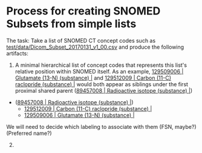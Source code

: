 # Process for creating SNOMED Subsets from simple lists

The task:  Take a list of SNOMED CT concept codes such as [test/data/Dicom_Subset_20170131_v1_00.csv]() and produce the
following artifacts:

1) A minimal hierarchical list of concept codes that represents this list's relative position within SNOMED itself.  As
an example, [129509006 | Glutamate (13-N) (substance) |](http://snomed.info/id/129509006) and
 [129512009 | Carbon (11-C) raclopride (substance) |](http://snomed.info/id/129512009) would both appear as siblings
 under the first proximal shared parent ([89457008 | Radioactive isotope (substance) |](http://snomed.info/9457008))
 
 
+ ([89457008 | Radioactive isotope (substance) |](http://snomed.info/9457008))
  + [129512009 | Carbon (11-C) raclopride (substance) |](http://snomed.info/id/129512009)
  + [129509006 | Glutamate (13-N) (substance) |](http://snomed.info/id/129509006)

We will need to decide which labeling to associate with them (FSN, maybe?) (Preferred name?)

2) 
       